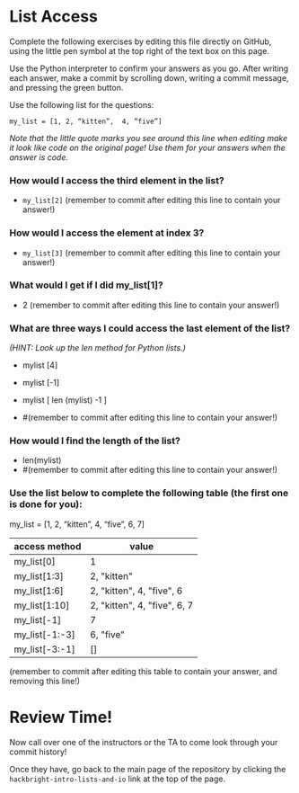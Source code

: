 # List Access

Complete the following exercises by editing this file directly on GitHub, using the little pen symbol at the top right of the text box on this page.

Use the Python interpreter to confirm your answers as you go.  After writing each answer, make a commit by scrolling down, writing a commit message, and pressing the green button.

Use the following list for the questions:

`my_list = [1, 2, “kitten”,  4, “five”]`

*Note that the little quote marks you see around this line when editing make it look like code on the original page!  Use them for your answers when the answer is code.*

### How would I access the third element in the list? 

- `my_list[2]` (remember to commit after editing this line to contain your answer!)

### How would I access the element at index 3? 

- `my_list[3]` (remember to commit after editing this line to contain your answer!)

### What would I get if I did my_list[1]?

- 2 (remember to commit after editing this line to contain your answer!)

### What are three ways I could access the last element of the list?
*(HINT: Look up the len method for Python lists.)*

- mylist [4]
- mylist [-1]
- mylist [ len (mylist) -1 ]

- #(remember to commit after editing this line to contain your answer!)

### How would I find the length of the list?

- len(mylist) 
- #(remember to commit after editing this line to contain your answer!)

### Use the list below to complete the following table (the first one is done for you):
my_list = [1, 2, “kitten”,  4, “five”, 6, 7]

access method | value
--------------|---------
my_list[0]    | 1
my_list[1:3]  |2, "kitten"
my_list[1:6]  |2, "kitten", 4, "five", 6
my_list[1:10] |2, "kitten", 4, "five", 6, 7
my_list[-1]   |7
my_list[-1:-3]|6, "five"
my_list[-3:-1]|[]


(remember to commit after editing this table to contain your answer, and removing this line!)

# Review Time!

Now call over one of the instructors or the TA to come look through your commit history! 

Once they have, go back to the main page of the repository by clicking the `hackbright-intro-lists-and-io` link at the top of the page.
